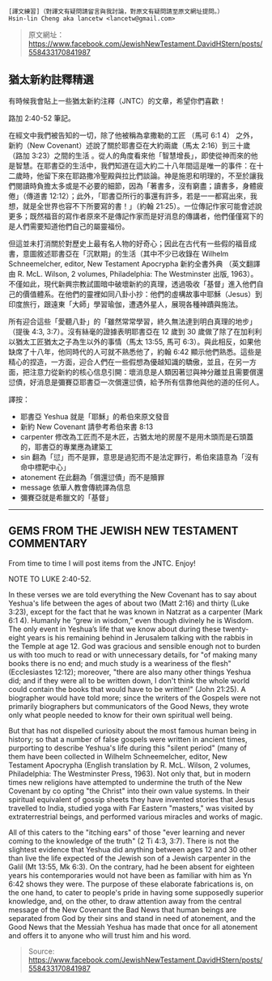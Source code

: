     [譯文練習]（對譯文有疑問請留言與我討論，對原文有疑問請至原文網址提問。）
    Hsin-lin Cheng aka lancetw <lancetw@gmail.com>

> 原文網址：https://www.facebook.com/JewishNewTestament.DavidHStern/posts/558433170841987

猶太新約註釋精選
---
有時候我會貼上一些猶太新約注釋（JNTC）的文章，希望你們喜歡！

路加 2:40-52 筆記。

在經文中我們被告知的一切，除了他被稱為拿撒勒的工匠 （馬可 6:1 4） 之外，新約（New Covenant）述說了關於耶書亞在大約兩歲（馬太 2:16）到三十歲（路加 3:23）之間的生活 。從人的角度看來他「智慧增長」，即使從神而來的他是智慧。在耶書亞的生活中，我們知道在這大約二十八年間這是唯一的事件：在十二歲時，他留下來在耶路撒冷聖殿與拉比們談論。神是施恩和明理的，不至於讓我們閱讀時負擔太多或是不必要的細節，因為「著書多，沒有窮盡；讀書多，身體疲倦」（傳道書 12:12）；此外，「耶書亞所行的事還有許多，若是一一都寫出來，我想，就是全世界也容不下所要寫的書！」（約翰 21:25）。一位傳記作家可能會述說更多；既然福音的寫作者原來不是傳記作家而是好消息的傳講者，他們僅僅寫下的是人們需要知道他們自己的屬靈福份。

但這並未打消關於對歷史上最有名人物的好奇心；因此在古代有一些假的福音成書，意圖敘述耶書亞在「沉默期」的生活（其中不少已收錄在 Wilhelm Schneemelcher, editor, New Testament Apocrypha 新約全書外典 （英文翻譯由 R. McL. Wilson, 2 volumes, Philadelphia: The Westminster 出版, 1963）。不僅如此，現代新興宗教試圖暗中破壞新約的真理，透過吸收「基督」進入他們自己的價值體系。在他們的靈裡如同八卦小抄：他們的虛構故事中耶穌（Jesus）到印度旅行，跟遠東「大師」學習瑜伽，遭遇外星人，展現各種神蹟與施法。

所有迎合這些「愛聽八卦」的「雖然常常學習，終久無法達到明白真理的地步」（提後 4:3, 3:7）。沒有絲毫的證據表明耶書亞在 12 歲到 30 歲做了除了在加利利以猶太工匠猶太之子為生以外的事情（馬太 13:55, 馬可 6:3）。與此相反，如果他缺席了十八年，他同時代的人可就不熟悉他了，約翰 6:42 顯示他們熟悉。這些是精心的捏造，一方面，迎合人們在一些假想為優越知識的驕傲，並且，在另一方面，把注意力從新約的核心信息引開：壞消息是人類因著愆與神分離並且需要償還愆債，好消息是彌賽亞耶書亞一次償還愆債，給予所有信靠他與他的道的任何人。

譯按：

* 耶書亞 Yeshua 就是「耶穌」的希伯來原文發音
* 新約 New Covenant 請參考希伯來書 8:13
* carpenter 修改為工匠而不是木匠，古猶太地的房屋不是用木頭而是石頭蓋的，耶書亞的專業應為建築工
* sin 翻為「愆」而不是罪，意思是過犯而不是法定罪行，希伯來語意為「沒有命中標靶中心」
* atonement 在此翻為「償還愆債」而不是贖罪
* message 依華人教會傳統譯為信息
* 彌賽亞就是希臘文的「基督」

---

GEMS FROM THE JEWISH NEW TESTAMENT COMMENTARY
---
From time to time I will post items from the JNTC. Enjoy!

NOTE TO LUKE 2:40-52.

 In these verses we are told everything the New Covenant has to say about Yeshua's life between the ages of about two (Matt 2:16) and thirty (Luke 3:23), except for the fact that he was known in Natzrat as a carpenter (Mark 6:1 4). Humanly he “grew in wisdom,” even though divinely he is Wisdom. The only event in Yeshua’s life that we know about during these twenty-eight years is his remaining behind in Jerusalem talking with the rabbis in the Temple at age 12. God was gracious and sensible enough not to burden us with too much to read or with unnecessary details, for "of making many books there is no end; and much study is a weariness of the flesh" (Ecclesiastes 12:12); moreover, "there are also many other things Yeshua did; and if they were all to be written down, I don't think the whole world could contain the books that would have to be written!" (John 21:25). A biographer would have told more; since the writers of the Gospels were not primarily biographers but communicators of the Good News, they wrote only what people needed to know for their own spiritual well being.

But that has not dispelled curiosity about the most famous human being in history; so that a number of false gospels were written in ancient times, purporting to describe Yeshua's life during this "silent period" (many of them have been collected in Wilhelm Schneemelcher, editor, New Testament Apocrypha (English translation by R. McL. Wilson, 2 volumes, Philadelphia: The Westminster Press, 1963). Not only that, but in modern times new religions have attempted to undermine the truth of the New Covenant by co opting "the Christ" into their own value systems. In their spiritual equivalent of gossip sheets they have invented stories that Jesus travelled to India, studied yoga with Far Eastern "masters," was visited by extraterrestrial beings, and performed various miracles and works of magic.

All of this caters to the "itching ears" of those "ever learning and never coming to the knowledge of the truth" (2 Ti 4:3, 3:7). There is not the slightest evidence that Yeshua did anything between ages 12 and 30 other than live the life expected of the Jewish son of a Jewish carpenter in the Galil (Mt 13:55, Mk 6:3). On the contrary, had he been absent for eighteen years his contemporaries would not have been as familiar with him as Yn 6:42 shows they were. The purpose of these elaborate fabrications is, on the one hand, to cater to people's pride in having some supposedly superior knowledge, and, on the other, to draw attention away from the central message of the New Covenant the Bad News that human beings are separated from God by their sins and stand in need of atonement, and the Good News that the Messiah Yeshua has made that once for all atonement and offers it to anyone who will trust him and his word.

> Source: https://www.facebook.com/JewishNewTestament.DavidHStern/posts/558433170841987